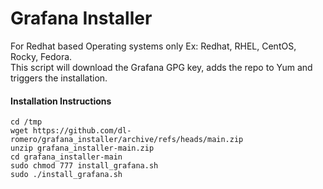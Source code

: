 # Grafana Installer
For Redhat based Operating systems only Ex: Redhat, RHEL, CentOS, Rocky, Fedora.<BR>
This script will download the Grafana GPG key, adds the repo to Yum and triggers the installation.

#### Installation Instructions
```
cd /tmp
wget https://github.com/dl-romero/grafana_installer/archive/refs/heads/main.zip
unzip grafana_installer-main.zip
cd grafana_installer-main
sudo chmod 777 install_grafana.sh
sudo ./install_grafana.sh
```
